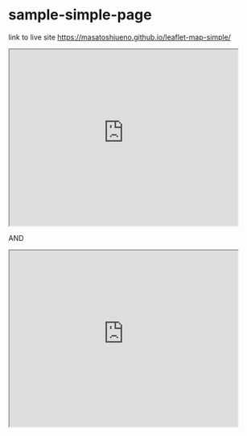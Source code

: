 # sample-simple-page
link to live site https://masatoshiueno.github.io/leaflet-map-simple/
<iframe src="https://masatoshiueno.github.io/leaflet-map-simple/" width="90%" height="350"></iframe>

 AND

 <iframe src="https://masatoshi.ueno.github.io/highcharts-scatter-csv" width="90%" height="350"></iframe>


